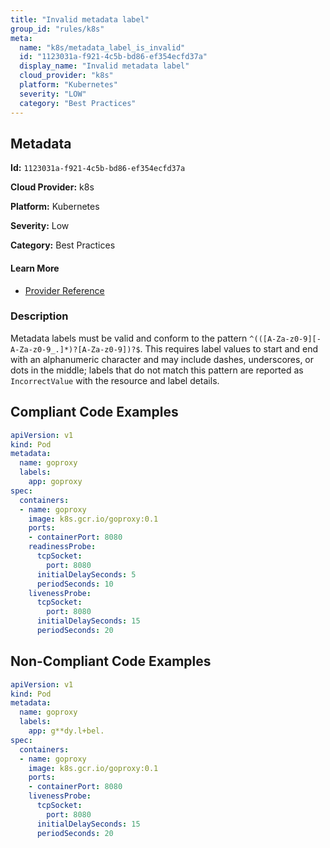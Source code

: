 ```yaml
---
title: "Invalid metadata label"
group_id: "rules/k8s"
meta:
  name: "k8s/metadata_label_is_invalid"
  id: "1123031a-f921-4c5b-bd86-ef354ecfd37a"
  display_name: "Invalid metadata label"
  cloud_provider: "k8s"
  platform: "Kubernetes"
  severity: "LOW"
  category: "Best Practices"
---
```

## Metadata

**Id:** `1123031a-f921-4c5b-bd86-ef354ecfd37a`

**Cloud Provider:** k8s

**Platform:** Kubernetes

**Severity:** Low

**Category:** Best Practices

#### Learn More

 - [Provider Reference](https://kubernetes.io/docs/concepts/overview/working-with-objects/labels/)

### Description

 Metadata labels must be valid and conform to the pattern `^(([A-Za-z0-9][-A-Za-z0-9_.]*)?[A-Za-z0-9])?$`.
This requires label values to start and end with an alphanumeric character and may include dashes, underscores, or dots in the middle; labels that do not match this pattern are reported as `IncorrectValue` with the resource and label details.


## Compliant Code Examples
```yaml
apiVersion: v1
kind: Pod
metadata:
  name: goproxy
  labels:
    app: goproxy
spec:
  containers:
  - name: goproxy
    image: k8s.gcr.io/goproxy:0.1
    ports:
    - containerPort: 8080
    readinessProbe:
      tcpSocket:
        port: 8080
      initialDelaySeconds: 5
      periodSeconds: 10
    livenessProbe:
      tcpSocket:
        port: 8080
      initialDelaySeconds: 15
      periodSeconds: 20

```
## Non-Compliant Code Examples
```yaml
apiVersion: v1
kind: Pod
metadata:
  name: goproxy
  labels:
    app: g**dy.l+bel.
spec:
  containers:
  - name: goproxy
    image: k8s.gcr.io/goproxy:0.1
    ports:
    - containerPort: 8080
    livenessProbe:
      tcpSocket:
        port: 8080
      initialDelaySeconds: 15
      periodSeconds: 20

```